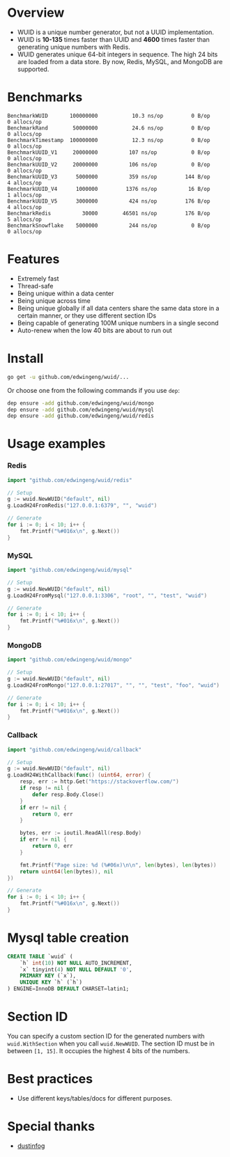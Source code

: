 # Overview
- WUID is a unique number generator, but not a UUID implementation.
- WUID is **10-135** times faster than UUID and **4600** times faster than generating unique numbers with Redis.
- WUID generates unique 64-bit integers in sequence. The high 24 bits are loaded from a data store. By now, Redis, MySQL, and MongoDB are supported.

# Benchmarks
```
BenchmarkWUID       100000000           10.3 ns/op         0 B/op          0 allocs/op
BenchmarkRand        50000000           24.6 ns/op         0 B/op          0 allocs/op
BenchmarkTimestamp  100000000           12.3 ns/op         0 B/op          0 allocs/op
BenchmarkUUID_V1     20000000          107 ns/op           0 B/op          0 allocs/op
BenchmarkUUID_V2     20000000          106 ns/op           0 B/op          0 allocs/op
BenchmarkUUID_V3      5000000          359 ns/op         144 B/op          4 allocs/op
BenchmarkUUID_V4      1000000         1376 ns/op          16 B/op          1 allocs/op
BenchmarkUUID_V5      3000000          424 ns/op         176 B/op          4 allocs/op
BenchmarkRedis          30000        46501 ns/op         176 B/op          5 allocs/op
BenchmarkSnowflake    5000000          244 ns/op           0 B/op          0 allocs/op
```

# Features
- Extremely fast
- Thread-safe
- Being unique within a data center
- Being unique across time
- Being unique globally if all data centers share the same data store in a certain manner, or they use different section IDs
- Being capable of generating 100M unique numbers in a single second
- Auto-renew when the low 40 bits are about to run out

# Install
``` bash
go get -u github.com/edwingeng/wuid/...
```
Or choose one from the following commands if you use `dep`:
``` bash
dep ensure -add github.com/edwingeng/wuid/mongo
dep ensure -add github.com/edwingeng/wuid/mysql
dep ensure -add github.com/edwingeng/wuid/redis
```

# Usage examples
### Redis
``` go
import "github.com/edwingeng/wuid/redis"

// Setup
g := wuid.NewWUID("default", nil)
g.LoadH24FromRedis("127.0.0.1:6379", "", "wuid")

// Generate
for i := 0; i < 10; i++ {
    fmt.Printf("%#016x\n", g.Next())
}
```

### MySQL
``` go
import "github.com/edwingeng/wuid/mysql"

// Setup
g := wuid.NewWUID("default", nil)
g.LoadH24FromMysql("127.0.0.1:3306", "root", "", "test", "wuid")

// Generate
for i := 0; i < 10; i++ {
    fmt.Printf("%#016x\n", g.Next())
}
```

### MongoDB
``` go
import "github.com/edwingeng/wuid/mongo"

// Setup
g := wuid.NewWUID("default", nil)
g.LoadH24FromMongo("127.0.0.1:27017", "", "", "test", "foo", "wuid")

// Generate
for i := 0; i < 10; i++ {
    fmt.Printf("%#016x\n", g.Next())
}
```

### Callback
``` go
import "github.com/edwingeng/wuid/callback"

// Setup
g := wuid.NewWUID("default", nil)
g.LoadH24WithCallback(func() (uint64, error) {
    resp, err := http.Get("https://stackoverflow.com/")
    if resp != nil {
        defer resp.Body.Close()
    }
    if err != nil {
        return 0, err
    }

    bytes, err := ioutil.ReadAll(resp.Body)
    if err != nil {
        return 0, err
    }

    fmt.Printf("Page size: %d (%#06x)\n\n", len(bytes), len(bytes))
    return uint64(len(bytes)), nil
})

// Generate
for i := 0; i < 10; i++ {
    fmt.Printf("%#016x\n", g.Next())
}
```

# Mysql table creation
``` sql
CREATE TABLE `wuid` (
    `h` int(10) NOT NULL AUTO_INCREMENT,
    `x` tinyint(4) NOT NULL DEFAULT '0',
    PRIMARY KEY (`x`),
    UNIQUE KEY `h` (`h`)
) ENGINE=InnoDB DEFAULT CHARSET=latin1;
```

# Section ID
You can specify a custom section ID for the generated numbers with `wuid.WithSection` when you call `wuid.NewWUID`. The section ID must be in between `[1, 15]`. It occupies the highest 4 bits of the numbers.

# Best practices
- Use different keys/tables/docs for different purposes.

# Special thanks
- [dustinfog](https://github.com/dustinfog)
